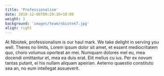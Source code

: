 ```yaml
---
title: 'Professionalism'
date: 2018-12-06T09:29:16+10:00
weight: 1
background: 'images/team/nbiotek7.jpg'
align: right
---
```

At Nbiotek, professionalism is our haul mark. We take delight in serving you well.
Theres no limits, Lorem ipsum dolor sit amet, et essent mediocritatem quo, choro volumus oporteat an mei. Numquam dolores mel eu, mea docendi omittantur et, mea ea duis erat. Elit melius cu ius. Per ex novum tantas putant, ei his nullam aliquam apeirian. Aeterno quaestio constituto sea an, no eum intellegat assueverit.
